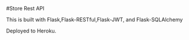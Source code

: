 #Store Rest API

This is built with Flask,Flask-RESTful,Flask-JWT, and Flask-SQLAlchemy

Deployed to Heroku.